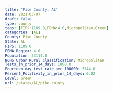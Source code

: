 ```yaml
---
title: "Pike County, AL"
date: 2021-03-07
draft: false
type: county
tags: [FIPS:1109.0,FEMA:4.0,Micropolitan,Green]
categories: [AL]
County: Pike County
State: AL
FIPS: 1109.0
FEMA_Region: 4.0
Population: 33114.0
NCHS_Urban_Rural_Classification: Micropolitan
Tests_in_prior_14_days: 1008.0
Fourteen_day_test_rate_per_100000: 3044.0
Percent_Positivity_in_prior_14_days: 0.02
Level: Green
url: /states/AL/pike-county
---
```



